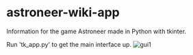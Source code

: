 # astroneer-wiki-app
Information for the game Astroneer made in Python with tkinter.


Run 'tk_app.py' to get the main interface up.
![gui1](gui.gif)
